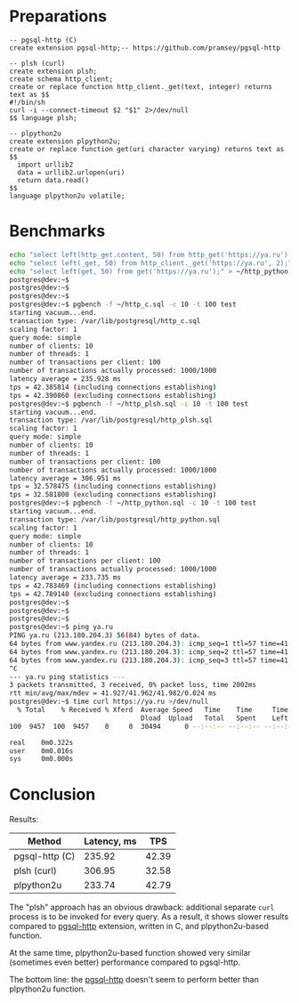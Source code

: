 Preparations
===

```
-- pgsql-http (C)
create extension pgsql-http;-- https://github.com/pramsey/pgsql-http

-- plsh (curl)
create extension plsh;
create schema http_client;
create or replace function http_client._get(text, integer) returns text as $$
#!/bin/sh
curl -i --connect-timeout $2 "$1" 2>/dev/null
$$ language plsh;

-- plpython2u
create extension plpython2u;
create or replace function get(uri character varying) returns text as $$
  import urllib2
  data = urllib2.urlopen(uri)
  return data.read()
$$
language plpython2u volatile;
```

Benchmarks
===
```sh
echo "select left(http_get.content, 50) from http_get('https://ya.ru');" > ~/http_c.sql
echo "select left(_get, 50) from http_client._get('https://ya.ru', 2);" > ~/http_plsh.sql
echo "select left(get, 50) from get('https://ya.ru');" > ~/http_python.sql
postgres@dev:~$
postgres@dev:~$
postgres@dev:~$
postgres@dev:~$ pgbench -f ~/http_c.sql -c 10 -t 100 test
starting vacuum...end.
transaction type: /var/lib/postgresql/http_c.sql
scaling factor: 1
query mode: simple
number of clients: 10
number of threads: 1
number of transactions per client: 100
number of transactions actually processed: 1000/1000
latency average = 235.928 ms
tps = 42.385814 (including connections establishing)
tps = 42.390860 (excluding connections establishing)
postgres@dev:~$ pgbench -f ~/http_plsh.sql -c 10 -t 100 test
starting vacuum...end.
transaction type: /var/lib/postgresql/http_plsh.sql
scaling factor: 1
query mode: simple
number of clients: 10
number of threads: 1
number of transactions per client: 100
number of transactions actually processed: 1000/1000
latency average = 306.951 ms
tps = 32.578475 (including connections establishing)
tps = 32.581800 (excluding connections establishing)
postgres@dev:~$ pgbench -f ~/http_python.sql -c 10 -t 100 test
starting vacuum...end.
transaction type: /var/lib/postgresql/http_python.sql
scaling factor: 1
query mode: simple
number of clients: 10
number of threads: 1
number of transactions per client: 100
number of transactions actually processed: 1000/1000
latency average = 233.735 ms
tps = 42.783469 (including connections establishing)
tps = 42.789140 (excluding connections establishing)
postgres@dev:~$
postgres@dev:~$
postgres@dev:~$
postgres@dev:~$ ping ya.ru
PING ya.ru (213.180.204.3) 56(84) bytes of data.
64 bytes from www.yandex.ru (213.180.204.3): icmp_seq=1 ttl=57 time=41.9 ms
64 bytes from www.yandex.ru (213.180.204.3): icmp_seq=2 ttl=57 time=41.9 ms
64 bytes from www.yandex.ru (213.180.204.3): icmp_seq=3 ttl=57 time=41.9 ms
^C
--- ya.ru ping statistics ---
3 packets transmitted, 3 received, 0% packet loss, time 2002ms
rtt min/avg/max/mdev = 41.927/41.962/41.982/0.024 ms
postgres@dev:~$ time curl https://ya.ru >/dev/null
  % Total    % Received % Xferd  Average Speed   Time    Time     Time  Current
                                 Dload  Upload   Total   Spent    Left  Speed
100  9457  100  9457    0     0  30494      0 --:--:-- --:--:-- --:--:-- 30704

real    0m0.322s
user    0m0.016s
sys     0m0.000s
```

Conclusion
===
Results:

Method | Latency, ms | TPS
------------ | ------------- | -------------
pgsql-http (C) | 235.92 | 42.39
plsh (curl) | 306.95 | 32.58
plpython2u | 233.74 | 42.79

The "plsh" approach has an obvious drawback: additional separate `curl` process is to be invoked for every query. 
As a result, it shows slower results compared to [pgsql-http](https://github.com/pramsey/pgsql-http) 
extension, written in C, and plpython2u-based function.

At the same time, plpython2u-based function showed very similar (sometimes even better) performance compared to pgsql-http.

The bottom line: the [pgsql-http](https://github.com/pramsey/pgsql-http) doesn't seem to perform better than plpython2u function.
